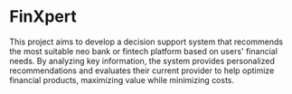 # FinXpert
This project aims to develop a decision support system that recommends the most suitable neo bank or fintech platform based on users' financial needs. By analyzing key information, the system provides personalized recommendations and evaluates their current provider to help optimize financial products, maximizing value while minimizing costs.
